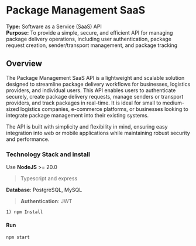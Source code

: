 
# Package Management SaaS 

**Type:** Software as a Service (SaaS) API  
**Purpose:** To provide a simple, secure, and efficient API for managing package delivery operations, including user authentication, package request creation, sender/transport management, and package tracking

## Overview

The Package Management SaaS API is a lightweight and scalable solution designed to streamline package delivery workflows for businesses, logistics providers, and individual users. This API enables users to authenticate securely, create package delivery requests, manage senders or transport providers, and track packages in real-time. It is ideal for small to medium-sized logistics companies, e-commerce platforms, or businesses looking to integrate package management into their existing systems.

The API is built with simplicity and flexibility in mind, ensuring easy integration into web or mobile applications while maintaining robust security and performance.

### Technology Stack and install 

Use **NodeJS** >= 20.0 
> Typescript and express 

__Database__: PostgreSQL, MySQL 
> __Authentication__: JWT 



```
1) npm Install

```

#### Run 

```
npm start 
